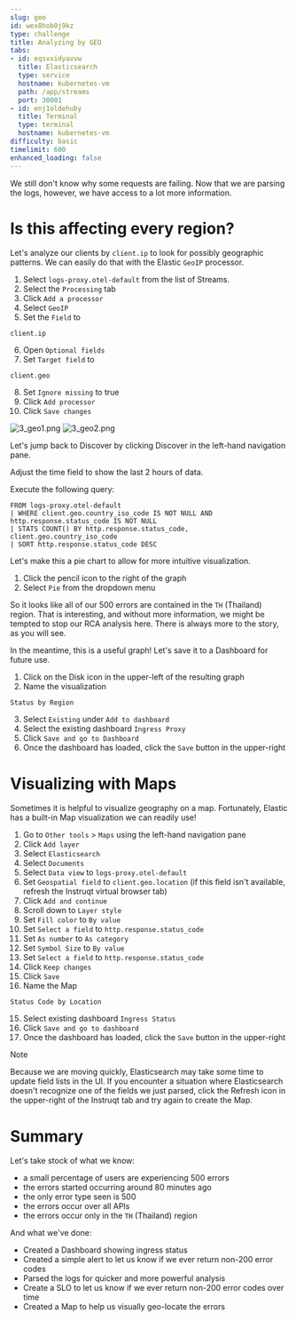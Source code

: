 ```yaml
---
slug: geo
id: wex8hob0j9kz
type: challenge
title: Analyzing by GEO
tabs:
- id: eqsvxidyavvw
  title: Elasticsearch
  type: service
  hostname: kubernetes-vm
  path: /app/streams
  port: 30001
- id: enj1oldehuby
  title: Terminal
  type: terminal
  hostname: kubernetes-vm
difficulty: basic
timelimit: 600
enhanced_loading: false
---
```

We still don't know why some requests are failing. Now that we are parsing the logs, however, we have access to a lot more information.

# Is this affecting every region?
Let's analyze our clients by `client.ip` to look for possibly geographic patterns. We can easily do that with the Elastic `GeoIP` processor.

1. Select `logs-proxy.otel-default` from the list of Streams.
2. Select the `Processing` tab
3. Click `Add a processor`
4. Select `GeoIP`
5. Set the `Field` to
  ```
  client.ip
  ```
6. Open `Optional fields`
7. Set `Target field` to
  ```
  client.geo
  ```
8. Set `Ignore missing` to true
9. Click `Add processor`
10. Click `Save changes`

![3_geo1.png](../assets/3_geo1.png)
![3_geo2.png](../assets/3_geo2.png)

Let's jump back to Discover by clicking Discover in the left-hand navigation pane.

Adjust the time field to show the last 2 hours of data.

Execute the following query:
```esql
FROM logs-proxy.otel-default
| WHERE client.geo.country_iso_code IS NOT NULL AND http.response.status_code IS NOT NULL
| STATS COUNT() BY http.response.status_code, client.geo.country_iso_code
| SORT http.response.status_code DESC
```

Let's make this a pie chart to allow for more intuitive visualization.

1. Click the pencil icon to the right of the graph
2. Select `Pie` from the dropdown menu

So it looks like all of our 500 errors are contained in the `TH` (Thailand) region. That is interesting, and without more information, we might be tempted to stop our RCA analysis here. There is always more to the story, as you will see.

In the meantime, this is a useful graph! Let's save it to a Dashboard for future use.

1. Click on the Disk icon in the upper-left of the resulting graph
2. Name the visualization
  ```
  Status by Region
  ```
3. Select `Existing` under `Add to dashboard`
4. Select the existing dashboard `Ingress Proxy`
4. Click `Save and go to Dashboard`
5. Once the dashboard has loaded, click the `Save` button in the upper-right

# Visualizing with Maps

Sometimes it is helpful to visualize geography on a map. Fortunately, Elastic has a built-in Map visualization we can readily use!

1. Go to `Other tools` > `Maps` using the left-hand navigation pane
2. Click `Add layer`
3. Select `Elasticsearch`
4. Select `Documents`
5. Select `Data view` to `logs-proxy.otel-default`
6. Set `Geospatial field` to `client.geo.location` (if this field isn't available, refresh the Instruqt virtual browser tab)
7. Click `Add and continue`
8. Scroll down to `Layer style`
9. Set `Fill color` to `By value`
10. Set `Select a field` to `http.response.status_code`
11. Set `As number` to `As category`
12. Set `Symbol Size` to `By value`
12. Set `Select a field` to `http.response.status_code`
13. Click `Keep changes`
14. Click `Save`
15. Name the Map
  ```
  Status Code by Location
  ```
15. Select existing dashboard `Ingress Status`
16. Click `Save and go to dashboard`
17. Once the dashboard has loaded, click the `Save` button in the upper-right

> [!NOTE]
> Because we are moving quickly, Elasticsearch may take some time to update field lists in the UI. If you encounter a situation where Elasticsearch doesn't recognize one of the fields we just parsed, click the Refresh icon in the upper-right of the Instruqt tab and try again to create the Map.

# Summary

Let's take stock of what we know:

* a small percentage of users are experiencing 500 errors
* the errors started occurring around 80 minutes ago
* the only error type seen is 500
* the errors occur over all APIs
* the errors occur only in the `TH` (Thailand) region

And what we've done:

* Created a Dashboard showing ingress status
* Created a simple alert to let us know if we ever return non-200 error codes
* Parsed the logs for quicker and more powerful analysis
* Create a SLO to let us know if we ever return non-200 error codes over time
* Created a Map to help us visually geo-locate the errors

